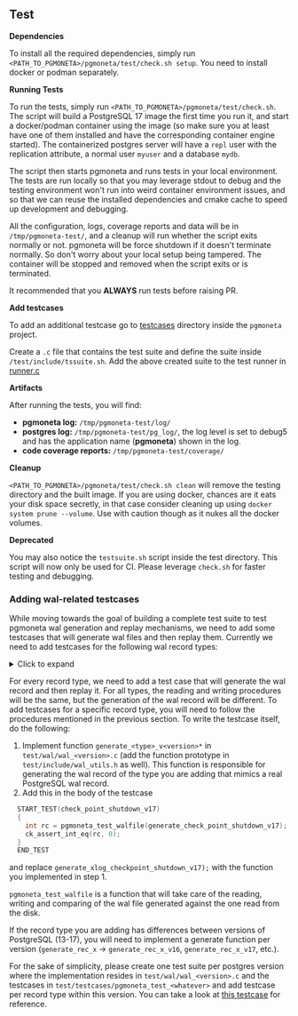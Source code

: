 
## Test

**Dependencies**

To install all the required dependencies, simply run `<PATH_TO_PGMONETA>/pgmoneta/test/check.sh setup`. You need to install docker or podman
separately.

**Running Tests**

To run the tests, simply run `<PATH_TO_PGMONETA>/pgmoneta/test/check.sh`. The script will build a PostgreSQL 17 image the first time you run it,
and start a docker/podman container using the image (so make sure you at least have one of them installed and have the corresponding container engine started). 
The containerized postgres server will have a `repl` user with the replication attribute, a normal user `myuser` and a database `mydb`.

The script then starts pgmoneta and runs tests in your local environment. The tests are run locally so that you may leverage stdout to debug and
the testing environment won't run into weird container environment issues, and so that we can reuse the installed dependencies and cmake cache to speed up development
and debugging.

All the configuration, logs, coverage reports and data will be in `/tmp/pgmoneta-test/`, and a cleanup will run whether 
the script exits normally or not. pgmoneta will be force shutdown if it doesn't terminate normally.
So don't worry about your local setup being tampered. The container will be stopped and removed when the script exits or is terminated. 

It recommended that you **ALWAYS** run tests before raising PR.

**Add testcases**

To add an additional testcase go to [testcases](https://github.com/pgmoneta/pgmoneta/tree/main/test/testcases) directory inside the `pgmoneta` project.

Create a `.c` file that contains the test suite and define the suite inside `/test/include/tssuite.sh`. Add the above created suite to the test runner in [runner.c](https://github.com/pgmoneta/pgmoneta/tree/main/test/runner.c)

**Artifacts**

After running the tests, you will find:

* **pgmoneta log:** `/tmp/pgmoneta-test/log/`
* **postgres log:** `/tmp/pgmoneta-test/pg_log/`, the log level is set to debug5 and has the application name (**pgmoneta**) shown in the log.
* **code coverage reports:** `/tmp/pgmoneta-test/coverage/`

**Cleanup**

`<PATH_TO_PGMONETA>/pgmoneta/test/check.sh clean` will remove the testing directory and the built image. If you are using docker, chances are it eats your 
disk space secretly, in that case consider cleaning up using `docker system prune --volume`. Use with caution though as it
nukes all the docker volumes.

**Deprecated**

You may also notice the `testsuite.sh` script inside the test directory. This script will now only be used for CI.
Please leverage `check.sh` for faster testing and debugging.

### Adding wal-related testcases

While moving towards the goal of building a complete test suite to test pgmoneta wal generation and replay mechanisms, we need to add some testcases that will generate wal files and then replay them. Currently we need to add testcases for the following wal record types:

<details>
<summary>Click to expand</summary>

- **XLOG**
  - XLOG_CHECKPOINT_SHUTDOWN
  - XLOG_CHECKPOINT_ONLINE
  - XLOG_NOOP
  - XLOG_NEXTOID
  - XLOG_SWITCH
  - XLOG_BACKUP_END
  - XLOG_PARAMETER_CHANGE
  - XLOG_RESTORE_POINT
  - XLOG_FPI
  - XLOG_FPI_FOR_HINT
  - XLOG_FPW_CHANGE
  - XLOG_END_OF_RECOVERY
  - XLOG_OVERWRITE_CONTRECORD

- **XACT**
  - XLOG_XACT_COMMIT
  - XLOG_XACT_ABORT
  - XLOG_XACT_PREPARE
  - XLOG_XACT_COMMIT_PREPARED
  - XLOG_XACT_ABORT_PREPARED
  - XLOG_XACT_ASSIGNMENT

- **SMGR**
  - XLOG_SMGR_CREATE
  - XLOG_SMGR_TRUNCATE

- **DBASE**
  - XLOG_DBASE_CREATE
  - XLOG_DBASE_DROP

- **TBLSPC**
  - XLOG_TBLSPC_CREATE
  - XLOG_TBLSPC_DROP

- **RELMAP**
  - XLOG_RELMAP_UPDATE

- **STANDBY**
  - XLOG_RUNNING_XACTS
  - XLOG_STANDBY_LOCK

- **HEAP2**
  - XLOG_HEAP2_FREEZE_PAGE
  - XLOG_HEAP2_VACUUM
  - XLOG_HEAP2_VISIBLE
  - XLOG_HEAP2_MULTI_INSERT
  - XLOG_HEAP2_PRUNE

- **HEAP**
  - XLOG_HEAP_INSERT
  - XLOG_HEAP_DELETE
  - XLOG_HEAP_UPDATE
  - XLOG_HEAP_INPLACE
  - XLOG_HEAP_LOCK
  - XLOG_HEAP_CONFIRM

- **BTREE**
  - XLOG_BTREE_INSERT_LEAF
  - XLOG_BTREE_INSERT_UPPER
  - XLOG_BTREE_INSERT_META
  - XLOG_BTREE_SPLIT_L
  - XLOG_BTREE_SPLIT_R
  - XLOG_BTREE_VACUUM
  - XLOG_BTREE_DELETE
  - XLOG_BTREE_UNLINK_PAGE
  - XLOG_BTREE_NEWROOT
  - XLOG_BTREE_REUSE_PAGE

- **HASH**
  - XLOG_HASH_INIT_META_PAGE
  - XLOG_HASH_INIT_BITMAP_PAGE
  - XLOG_HASH_INSERT
  - XLOG_HASH_ADD_OVFL_PAGE
  - XLOG_HASH_DELETE
  - XLOG_HASH_SPLIT_ALLOCATE_PAGE
  - XLOG_HASH_SPLIT_PAGE
  - XLOG_HASH_SPLIT_COMPLETE
  - XLOG_HASH_MOVE_PAGE_CONTENTS
  - XLOG_HASH_SQUEEZE_PAGE

- **GIN**
  - XLOG_GIN_CREATE_PTREE
  - XLOG_GIN_INSERT
  - XLOG_GIN_SPLIT
  - XLOG_GIN_VACUUM_PAGE
  - XLOG_GIN_DELETE_PAGE
  - XLOG_GIN_UPDATE_META_PAGE
  - XLOG_GIN_INSERT_LISTPAGE
  - XLOG_GIN_DELETE_LISTPAGE

- **GIST**
  - XLOG_GIST_PAGE_UPDATE
  - XLOG_GIST_PAGE_SPLIT
  - XLOG_GIST_DELETE

- **SEQ**
  - XLOG_SEQ_LOG

- **SPGIST**
  - XLOG_SPGIST_ADD_LEAF
  - XLOG_SPGIST_MOVE_LEAFS
  - XLOG_SPGIST_ADD_NODE
  - XLOG_SPGIST_SPLIT_TUPLE
  - XLOG_SPGIST_VACUUM_LEAF
  - XLOG_SPGIST_VACUUM_ROOT
  - XLOG_SPGIST_VACUUM_REDIRECT

- **BRIN**
  - XLOG_BRIN_CREATE_INDEX
  - XLOG_BRIN_UPDATE
  - XLOG_BRIN_SAMEPAGE_UPDATE
  - XLOG_BRIN_REVMAP_EXTEND
  - XLOG_BRIN_DESUMMARIZE

- **REPLORIGIN**
  - XLOG_REPLORIGIN_SET
  - XLOG_REPLORIGIN_DROP

- **LOGICALMSG**
  - XLOG_LOGICAL_MESSAGE

</details>

For every record type, we need to add a test case that will generate the wal record and then replay it. For all types, the reading and writing procedures will be the same, but the generation of the wal record will be different. To add testcases for a specific record type, you will need to follow the procedures mentioned in the previous section. To write the testcase itself, do the following:
1. Implement function `generate_<type>_v<version>*` in `test/wal/wal_<version>.c` (add the function prototype in `test/include/wal_utils.h` as well). This function is responsible for generating the wal record of the type you are adding that mimics a real PostgreSQL wal record.
2. Add this in the body of the testcase 
```c
  START_TEST(check_point_shutdown_v17)
  {
    int rc = pgmoneta_test_walfile(generate_check_point_shutdown_v17);
    ck_assert_int_eq(rc, 0);
  }
  END_TEST
```
and replace `generate_xlog_checkpoint_shutdown_v17);` with the function you implemented in step 1.

`pgmoneta_test_walfile` is a function that will take care of the reading, writing and comparing of the wal file generated against the one read from the disk.

If the record type you are adding has differences between versions of PostgreSQL (13-17), you will need to implement a generate function per version (`generate_rec_x` -> `generate_rec_x_v16`, `generate_rec_x_v17`, etc.).

For the sake of simplicity, please create one test suite per postgres version where the implementation resides in `test/wal/wal_<version>.c` and the testcases in `test/testcases/pgmoneta_test_<whatever>` and add testcase per record type within this version. You can take a look at [this testcase](../../../test/testcases/pgmoneta_test_10.c) for reference.